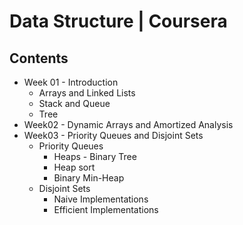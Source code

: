 # Data Structure | Coursera
## Contents
* Week 01 - Introduction
	* Arrays and Linked Lists
	* Stack and Queue
	* Tree
* Week02 - Dynamic Arrays and Amortized Analysis
* Week03 - Priority Queues and Disjoint Sets
	* Priority Queues
		* Heaps - Binary Tree
		* Heap sort
		* Binary Min-Heap
	* Disjoint Sets
		* Naive Implementations
		* Efficient Implementations
